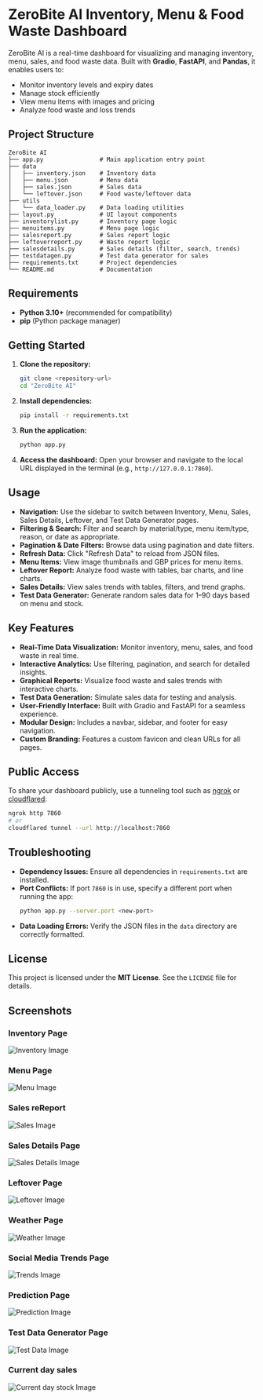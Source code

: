 # ZeroBite AI Inventory, Menu & Food Waste Dashboard

ZeroBite AI is a real-time dashboard for visualizing and managing inventory, menu, sales, and food waste data. Built with **Gradio**, **FastAPI**, and **Pandas**, it enables users to:

- Monitor inventory levels and expiry dates
- Manage stock efficiently
- View menu items with images and pricing
- Analyze food waste and loss trends

## Project Structure

```
ZeroBite AI
├── app.py                # Main application entry point
├── data
│   ├── inventory.json    # Inventory data
│   ├── menu.json         # Menu data
│   ├── sales.json        # Sales data
│   └── leftover.json     # Food waste/leftover data
├── utils
│   └── data_loader.py    # Data loading utilities
├── layout.py             # UI layout components
├── inventorylist.py      # Inventory page logic
├── menuitems.py          # Menu page logic
├── salesreport.py        # Sales report logic
├── leftoverreport.py     # Waste report logic
├── salesdetails.py       # Sales details (filter, search, trends)
├── testdatagen.py        # Test data generator for sales
├── requirements.txt      # Project dependencies
└── README.md             # Documentation
```

## Requirements

- **Python 3.10+** (recommended for compatibility)
- **pip** (Python package manager)

## Getting Started

1. **Clone the repository:**
   ```sh
   git clone <repository-url>
   cd "ZeroBite AI"
   ```

2. **Install dependencies:**
   ```sh
   pip install -r requirements.txt
   ```

3. **Run the application:**
   ```sh
   python app.py
   ```

4. **Access the dashboard:**
   Open your browser and navigate to the local URL displayed in the terminal (e.g., `http://127.0.0.1:7860`).

## Usage

- **Navigation:** Use the sidebar to switch between Inventory, Menu, Sales, Sales Details, Leftover, and Test Data Generator pages.
- **Filtering & Search:** Filter and search by material/type, menu item/type, reason, or date as appropriate.
- **Pagination & Date Filters:** Browse data using pagination and date filters.
- **Refresh Data:** Click "Refresh Data" to reload from JSON files.
- **Menu Items:** View image thumbnails and GBP prices for menu items.
- **Leftover Report:** Analyze food waste with tables, bar charts, and line charts.
- **Sales Details:** View sales trends with tables, filters, and trend graphs.
- **Test Data Generator:** Generate random sales data for 1–90 days based on menu and stock.

## Key Features

- **Real-Time Data Visualization:** Monitor inventory, menu, sales, and food waste in real time.
- **Interactive Analytics:** Use filtering, pagination, and search for detailed insights.
- **Graphical Reports:** Visualize food waste and sales trends with interactive charts.
- **Test Data Generation:** Simulate sales data for testing and analysis.
- **User-Friendly Interface:** Built with Gradio and FastAPI for a seamless experience.
- **Modular Design:** Includes a navbar, sidebar, and footer for easy navigation.
- **Custom Branding:** Features a custom favicon and clean URLs for all pages.

## Public Access

To share your dashboard publicly, use a tunneling tool such as [ngrok](https://ngrok.com/) or [cloudflared](https://developers.cloudflare.com/cloudflare-one/connections/connect-apps/install-and-setup/installation/):

```sh
ngrok http 7860
# or
cloudflared tunnel --url http://localhost:7860
```

## Troubleshooting

- **Dependency Issues:** Ensure all dependencies in `requirements.txt` are installed.
- **Port Conflicts:** If port `7860` is in use, specify a different port when running the app:
  ```sh
  python app.py --server.port <new-port>
  ```
- **Data Loading Errors:** Verify the JSON files in the `data` directory are correctly formatted.

## License

This project is licensed under the **MIT License**. See the `LICENSE` file for details.

## Screenshots
### Inventory Page
![Inventory Image](https://github.com/codebank-jo/ZeroBiteAI/blob/main/screenshots/inventory.jpg)
### Menu Page
![Menu Image](https://github.com/codebank-jo/ZeroBiteAI/blob/main/screenshots/menu.jpg)
### Sales reReport
![Sales Image](https://github.com/codebank-jo/ZeroBiteAI/blob/main/screenshots/salesreport.jpg)
### Sales Details Page
![Sales Details Image](https://github.com/codebank-jo/ZeroBiteAI/blob/main/screenshots/salesdetails.jpg)
### Leftover Page
![Leftover Image](https://github.com/codebank-jo/ZeroBiteAI/blob/main/screenshots/leftovers.jpg)
### Weather Page
![Weather Image](https://github.com/codebank-jo/ZeroBiteAI/blob/main/screenshots/weather.jpg)
### Social Media Trends Page
![Trends Image](https://github.com/codebank-jo/ZeroBiteAI/blob/main/screenshots/trends.jpg)
### Prediction Page
![Prediction Image](https://github.com/codebank-jo/ZeroBiteAI/blob/main/screenshots/prediction.jpg)
### Test Data Generator Page
![Test Data Image](https://github.com/codebank-jo/ZeroBiteAI/blob/main/screenshots/testdata.jpg)
### Current day sales
![Current day stock Image](https://github.com/codebank-jo/ZeroBiteAI/blob/main/screenshots/currentday.jpg)

